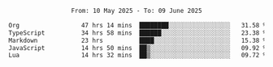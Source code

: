 <div align="center">
<p style="text-align: center;">
<!--START_SECTION:waka-->

```txt
From: 10 May 2025 - To: 09 June 2025

Org                 47 hrs 14 mins  ████████░░░░░░░░░░░░░░░░░   31.58 %
TypeScript          34 hrs 58 mins  ██████░░░░░░░░░░░░░░░░░░░   23.38 %
Markdown            23 hrs          ████░░░░░░░░░░░░░░░░░░░░░   15.38 %
JavaScript          14 hrs 50 mins  ██▒░░░░░░░░░░░░░░░░░░░░░░   09.92 %
Lua                 14 hrs 32 mins  ██▒░░░░░░░░░░░░░░░░░░░░░░   09.72 %
```

<!--END_SECTION:waka-->
</p>
</div>
